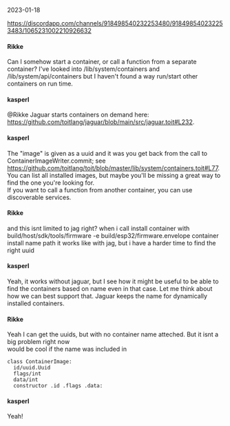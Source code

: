 2023-01-18

https://discordapp.com/channels/918498540232253480/918498540232253483/1065231002210926632

#### Rikke
Can I somehow start a container, or call a function from a separate container? I've looked into /lib/system/containers and /lib/system/api/containers but I haven't found a way run/start other containers on run time.  

#### kasperl
@Rikke Jaguar starts containers on demand here: https://github.com/toitlang/jaguar/blob/main/src/jaguar.toit#L232.  


#### kasperl
The "image" is given as a uuid and it was you get back from the call to ContainerImageWriter.commit; see https://github.com/toitlang/toit/blob/master/lib/system/containers.toit#L77.  
You can list all installed images, but maybe you'll be missing a great way to find the one you're looking for.  
If you want to call a function from another container, you can use discoverable services.  

#### Rikke
and this isnt limited to jag right? when i call install container with build/host/sdk/tools/firmware -e build/esp32/firmware.envelope container install name path it works like with jag, but i have a harder time to find the right uuid  

#### kasperl
Yeah, it works without jaguar, but I see how it might be useful to be able to find the containers based on name even in that case. Let me think about how we can best support that. Jaguar keeps the name for dynamically installed containers.  

#### Rikke
Yeah I can get the uuids, but with no container name atteched. But it isnt a big problem right now   
would be cool if the name was included in   
```
class ContainerImage:
  id/uuid.Uuid
  flags/int
  data/int
  constructor .id .flags .data:
```
#### kasperl
Yeah!